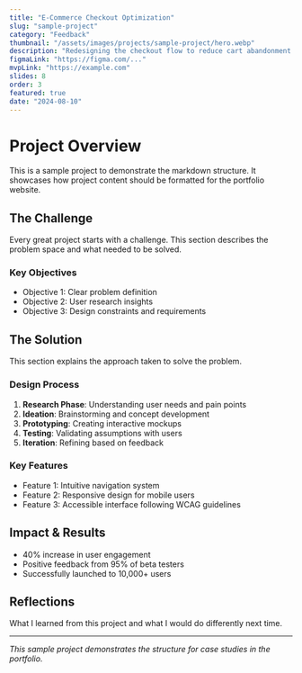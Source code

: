 ```yaml
---
title: "E-Commerce Checkout Optimization"
slug: "sample-project"
category: "Feedback"
thumbnail: "/assets/images/projects/sample-project/hero.webp"
description: "Redesigning the checkout flow to reduce cart abandonment by 45% through user research and iterative testing"
figmaLink: "https://figma.com/..."
mvpLink: "https://example.com"
slides: 8
order: 3
featured: true
date: "2024-08-10"
---
```


# Project Overview

This is a sample project to demonstrate the markdown structure. It showcases how project content should be formatted for the portfolio website.

## The Challenge

Every great project starts with a challenge. This section describes the problem space and what needed to be solved.

### Key Objectives

- Objective 1: Clear problem definition
- Objective 2: User research insights
- Objective 3: Design constraints and requirements

## The Solution

This section explains the approach taken to solve the problem.

### Design Process

1. **Research Phase**: Understanding user needs and pain points
2. **Ideation**: Brainstorming and concept development
3. **Prototyping**: Creating interactive mockups
4. **Testing**: Validating assumptions with users
5. **Iteration**: Refining based on feedback

### Key Features

- Feature 1: Intuitive navigation system
- Feature 2: Responsive design for mobile users
- Feature 3: Accessible interface following WCAG guidelines

## Impact & Results

- 40% increase in user engagement
- Positive feedback from 95% of beta testers
- Successfully launched to 10,000+ users

## Reflections

What I learned from this project and what I would do differently next time.

---

*This sample project demonstrates the structure for case studies in the portfolio.*
